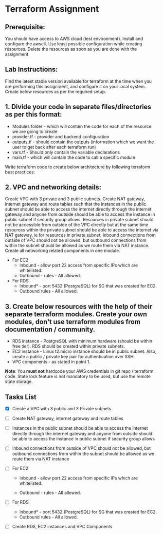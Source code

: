 # Terraform Assignment
## **Prerequisite**:

You should have access to AWS cloud (test environment). Install and configure the awscli. Use least possible configuration while creating resources. Delete the resources as soon as you are done with the assignment.

## **Lab Instructions**: 

Find the latest stable version available for terraform at the time when you are performing this assignment, and configure it on your local system. Create below resources as per the required setup.

## 1. Divide your code in separate files/directories as per this format:

- Modules folder - which will contain the code for each of the resource we are going to create
- provider.tf - provider and backend configuration
- outputs.tf - should contain the outputs (information which we want the user to get back after each terraform run)
- vars.tf - Should only contain the variable declarations
- main.tf - which will contain the code to call a specific module


Write terraform code to create below architecture by following terraform best practices:

## 2. VPC and networking details: 

Create VPC with 3 private and 3 public subnets. Create NAT gateway, internet gateway and route tables such that the instances in the public subnet should be able to access the internet directly through the internet gateway and anyone from outside should be able to access the instance in public subnet if security group allows. Resources in private subnet should not be accessible from outside of the VPC directly but at the same time resources within the private subnet should be able to access the internet via NAT gateway, ie for resources in private subnet, inbound connections from outside of VPC should not be allowed, but outbound connections from within the subnet should be allowed as we route them via NAT instance. Create all networking related components in one module.
- For EC2 
    - Inbound - allow port 22 access from specific IPs which are whitelisted. 
    - Outbound - rules - All allowed.
- For RDS 
    - Inbound* - port 5432 (PostgreSQL) for SG that was created for EC2.
    - Outbound rules - All allowed.
		
		
## 3. Create below resources with the help of their separate terraform modules. Create your own modules, don't use terraform modules from documentation / community.

- RDS instance - PostgreSQL with minimum hardware (should be within free tier). RDS should be created within private subnets.
- EC2 instance - Linux t2.micro instance should be in public subnet. Also, create a public / private key pair for authentication over SSH.
-  VPC components - as stated in point 1.

**Note**: You **must not** hardcode your AWS credentials in git repo / terraform code. State lock feature is not mandatory to be used, but use the remote state storage.


## Tasks List

- [X] Create a VPC with 3 public and 3 Private subnets

- [ ] Create NAT gateway, internet gateway and route tables

- [ ] Instances in the public subnet should be able to access the internet directly through the internet gateway and anyone from outside should be able to access the instance in public subnet if security group allows

- [ ] Inbound connections from outside of VPC should not be allowed, but outbound connections from within the subnet should be allowed as we route them via NAT instance

- [ ] For EC2

	* Inbound - allow port 22 access from specific IPs which are whitelisted.

	* Outbound - rules - All allowed.

- [ ] For RDS
	* Inbound* - port 5432 (PostgreSQL) for SG that was created for EC2.
	* Outbound rules - All allowed.

- [ ] Create RDS, EC2 instances and VPC Components